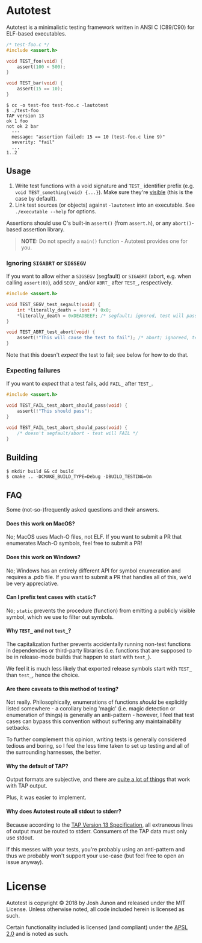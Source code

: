 # Autotest

Autotest is a minimalistic testing framework written in ANSI C (C89/C90)
for ELF-based executables.

```c
/* test-foo.c */
#include <assert.h>

void TEST_foo(void) {
	assert(100 < 500);
}

void TEST_bar(void) {
	assert(15 == 10);
}
```

```console
$ cc -o test-foo test-foo.c -lautotest
$ ./test-foo
TAP version 13
ok 1 foo
not ok 2 bar
  ---
  message: "assertion failed: 15 == 10 (test-foo.c line 9)"
  severity: "fail"
  ...
1..2
```

## Usage

1. Write test functions with a void signature and `TEST_` identifier prefix (e.g. `void TEST_something(void) {...}`).
   Make sure they're [visible](https://gcc.gnu.org/wiki/Visibility) (this is the case by default).
2. Link test sources (or objects) against `-lautotest` into an executable. See `./executable --help` for options.

Assertions should use C's built-in `assert()` (from `assert.h`), or any `abort()`-based assertion library.

> **NOTE:** Do not specify a `main()` function - Autotest provides one for you.

### Ignoring `SIGABRT` or `SIGSEGV`

If you want to allow either a `SIGSEGV` (segfault) or `SIGABRT` (abort, e.g. when calling `assert(0)`), add
`SEGV_` and/or `ABRT_` after `TEST_`, respectively.

```c
#include <assert.h>

void TEST_SEGV_test_segault(void) {
	int *literally_death = (int *) 0x0;
	*literally_death = 0xDEADBEEF; /* segfault; ignored, test will pass */
}

void TEST_ABRT_test_abort(void) {
	assert(!"This will cause the test to fail"); /* abort; ignoreed, test will pass */
}
```

Note that this doesn't _expect_ the test to fail; see below for how to do that.

### Expecting failures

If you want to _expect_ that a test fails, add `FAIL_` after `TEST_`.

```c
#include <assert.h>

void TEST_FAIL_test_abort_should_pass(void) {
	assert(!"This should pass");
}

void TEST_FAIL_test_abort_should_pass(void) {
	/* doesn't segfault/abort - test will FAIL */
}
```

## Building

```console
$ mkdir build && cd build
$ cmake .. -DCMAKE_BUILD_TYPE=Debug -DBUILD_TESTING=On
```

## FAQ
Some (not-so-)frequently asked questions and their answers.

#### Does this work on MacOS?

No; MacOS uses Mach-O files, not ELF. If you want to submit a PR that enumerates
Mach-O symbols, feel free to submit a PR!

#### Does this work on Windows?

No; Windows has an entirely different API for symbol enumeration and requires a .pdb file.
If you want to submit a PR that handles all of this, we'd be very appreciative.

#### Can I prefix test cases with `static`?

No; `static` prevents the procedure (function) from emitting a publicly visible symbol, which
we use to filter out symbols.

#### Why `TEST_` and not `test_`?

The capitalization further prevents accidentally running non-test functions in dependencies
or third-party libraries (i.e. functions that are supposed to be in release-mode builds that
happen to start with `test_`).

We feel it is much less likely that exported release symbols start with `TEST_` than `test_`,
hence the choice.

#### Are there caveats to this method of testing?

Not really. Philosophically, enumerations of functions _should_ be explicitly listed somewhere -
a corollary being 'magic' (i.e. magic detection or enumeration of things) is generally an anti-pattern -
however, I feel that test cases can bypass this convention without suffering any maintainability setbacks.

To further complement this opinion, writing tests is generally considered tedious and boring, so
I feel the less time taken to set up testing and all of the surrounding harnesses, the better.

#### Why the default of TAP?

Output formats are subjective, and there are [quite a lot of things](https://github.com/sindresorhus/awesome-tap#reporters)
that work with TAP output.

Plus, it was easier to implement.

#### Why does Autotest route all stdout to stderr?

Because according to the [TAP Version 13 Specification](https://testanything.org/tap-version-13-specification.html),
all extraneous lines of output must be routed to stderr. Consumers of the TAP data must only use stdout.

If this messes with your tests, you're probably using an anti-pattern and thus we probably won't support
your use-case (but feel free to open an issue anyway).

# License

Autotest is copyright &copy; 2018 by Josh Junon and released under the MIT License. Unless
otherwise noted, all code included herein is licensed as such.

Certain functionality included is licensed (and compliant) under the
[APSL 2.0](https://opensource.apple.com/apsl) and is noted as such.
